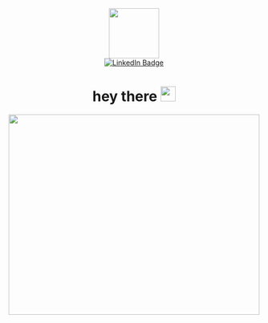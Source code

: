 <div id="header" align="center">
  <img src="https://media.giphy.com/media/M9gbBd9nbDrOTu1Mqx/giphy.gif" width="100"/>
</div>
<div id="badge" align="center">
  <a href="(https://www.linkedin.com/in/morgainreed/)">
    <img src="https://img.shields.io/badge/LinkedIn-blue?style=for-the-badge&logo=linkedin&logoColor=white" alt="LinkedIn Badge"/>
  </a>
</div>
<div align="center">
<h1>
  hey there
  <img src="https://media.giphy.com/media/hvRJCLFzcasrR4ia7z/giphy.gif" width="30px"/>
</h1>
</div>
<div align="center">
  <img src="https://i.giphy.com/media/v1.Y2lkPTc5MGI3NjExMWVvZ3NraWlsa2c0cDkxbWk2M3F3YnpnYWJkMjFjbno0b3AyeG1maSZlcD12MV9pbnRlcm5hbF9naWZfYnlfaWQmY3Q9Zw/l46Cy1rHbQ92uuLXa/giphy.gif" width="500" height="400"/>
</div>
